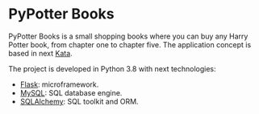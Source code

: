 # PyPotter Books

PyPotter Books is a small shopping books where you can buy any Harry Potter book,
from chapter one to chapter five. The application concept is based in next [Kata][kata].

The project is developed in Python 3.8 with next technologies:

* [Flask][flask]: microframework.
* [MySQL][mysql]: SQL database engine.
* [SQLAlchemy][sqlalchemy]: SQL toolkit and ORM.


[flask]: https://flask.palletsprojects.com
[mysql]: https://www.mysql.com/
[sqlalchemy]: https://www.sqlalchemy.org/
[kata]: https://codingdojo.org/kata/Potter
